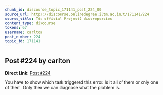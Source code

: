 ```yaml
---
chunk_id: discourse_topic_171141_post_224_00
source_url: https://discourse.onlinedegree.iitm.ac.in/t/171141/224
source_title: Tds-official-Project1-discrepencies
content_type: discourse
tokens: 67
username: carlton
post_number: 224
topic_id: 171141
---
```


## Post #224 by carlton

**Direct Link**: [Post #224](https://discourse.onlinedegree.iitm.ac.in/t/171141/224)

You have to show which task triggered this error. Is it all of them or only one of them. Only then we can diagnose what the problem is.
